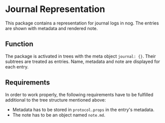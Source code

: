 # Journal Representation

This package contains a representation for journal logs in nog.
The entries are shown with metadata and rendered note.

## Function

The package is activated in trees with the meta object `journal: {}`.
Their subtrees are treated as entries. Name, metadata and note are 
displayed for each entry.

## Requirements

In order to work properly, the following requirements have to be
fulfilled additional to the tree structure mentioned above:

 - Metadata has to be stored in `protocol.props` in the entry's
   metadata.
 - The note has to be an object named `note.md`.
